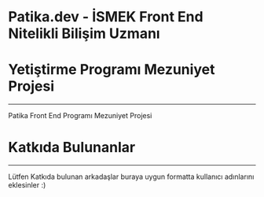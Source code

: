 # Patika.dev - İSMEK Front End Nitelikli Bilişim Uzmanı 
# Yetiştirme Programı Mezuniyet Projesi
---
Patika Front End Programı Mezuniyet Projesi



# Katkıda Bulunanlar
---
Lütfen Katkıda bulunan arkadaşlar buraya uygun formatta kullanıcı adınlarını eklesinler  :)

